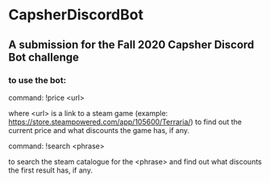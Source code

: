 # CapsherDiscordBot
<h2>A submission for the Fall 2020 Capsher Discord Bot challenge</h2>

<h3>to use the bot:</h3>

command: !price \<url\>

where \<url\> is a link to a steam game (example: https://store.steampowered.com/app/105600/Terraria/) to find out the current price and what discounts the game has, if any.
 
 
 
command: !search \<phrase\> 

to search the steam catalogue for the \<phrase\> and find out what discounts the first result has, if any.
